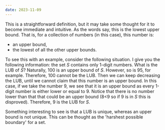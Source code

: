 ```yaml
---
date: 2023-11-09
---
```

This is a straightforward definition, but it may take some thought for it to become immediate and intuitive. As the words say, this is the lowest upper bound. That is, for a collection of numbers (in this case), this number is:
- an upper bound,
- the lowest of all the other upper bounds.

To see this with an example, consider the following situation. I give you the following information: the set $S$ contains only 1-digit numbers. What is the LUB of $S$?
Naturally, 100 is an upper bound of $S$. However, so is 95, for example. Therefore, 100 cannot be the LUB. Then we can keep decreasing the LUB, until we cannot claim that this number is an upper bound. In this case, if we take the number 9, we see that it is an upper bound as every 1-digit number is either lower or equal to 9. Notice that there is no number lower than that that could be an upper bound (8<9 so if 9 is in $S$ this is disproved). Therefore, 9 is the LUB for $S$. 

Something interesting to see is that a LUB is unique, whereas an upper bound is not unique. This can be thought as the 'harshest possible boundary' for a set. 